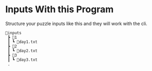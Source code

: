 # Inputs With this Program

Structure your puzzle inputs like this and they will work with the cli.

```
📂inputs
 ┣ 📂1
 ┃ ┗ 📜day1.txt
 ┣ 📂2
 ┃ ┗ 📜day2.txt
 ┣ 📂3
 ┃ ┗ 📜day3.txt
 .
```
